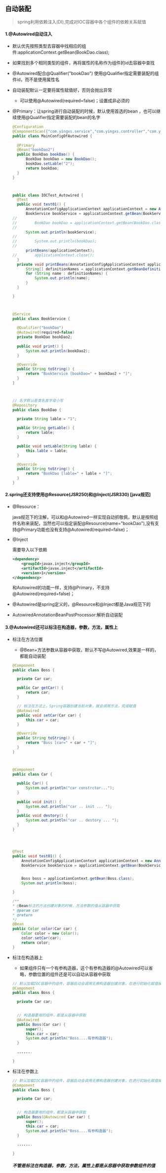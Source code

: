 ## 自动装配

> spring利用依赖注入(DI),完成对IOC容器中各个组件的依赖关系赋值

#### 1.@Autowired自动注入

* 默认优先按照类型去容器中找相应的组件:applicationContext.getBean(BookDao.class);

* 如果找到多个相同类型的组件，再将属性的名称作为组件的id去容器中查找

* @Autowired配合@Qualifier("bookDao") 使用@Qualifier指定需要装配的组件id，而不是使用属性名 

* 自动装配默认一定要将属性赋值好，否则会抛出异常

  * 可以使用@Autowired(required=false)；设置成非必须的

* @Primary：让spring进行自动装配的时候，默认使用首选的bean  ，也可以继续使用@Qualifier指定需要装配的bean的名字

  ```java
  @Configuration
  @ComponentScan({"com.yingxs.service","com.yingxs.controller","com.yingxs.dao"})
  public class MainConfigOfAutowired {
  	
  	@Primary
  	@Bean("bookDao2")
  	public BookDao bookDao() {
  		BookDao bookDao = new BookDao();
  		bookDao.setLable("2");
  		return bookDao;
  	}
  }
  
  
  
  public class IOCTest_Autowired {
  	@Test
  	public void test01() {
  		AnnotationConfigApplicationContext applicationContext = new AnnotationConfigApplicationContext(MainConfigOfAutowired.class);
  		BookService bookService = applicationContext.getBean(BookService.class);
  //		
  //		BookDao bookDao = applicationContext.getBean(BookDao.class);
  //		
  		System.out.println(bookService);
  //		
  //		System.out.println(bookDao);
  //		
  		printBeans(applicationContext);
  //		applicationContext.close();
  	}
  	private void printBeans(AnnotationConfigApplicationContext applicationContext) {
  		String[] definitionNames = applicationContext.getBeanDefinitionNames();
  		for (String name : definitionNames) {
  			System.out.println(name);
  		}
  	}
  
  }
  
  
  
  @Service
  public class BookService {
  	
  	@Qualifier("bookDao")
  	@Autowired(required=false)
  	private BookDao bookDao2;
  	
  	public void print() {
  		System.out.println(bookDao2);
  	}
  
  	@Override
  	public String toString() {
  		return "BookService [bookDao=" + bookDao2 + "]";
  	}
  }
  
  
  
  // 名字默认是类名首字母小写
  @Repository
  public class BookDao {
  	
  	private String lable = "1";
  
  	public String getLable() {
  		return lable;
  	}
  
  	public void setLable(String lable) {
  		this.lable = lable;
  	}
  
  	@Override
  	public String toString() {
  		return "BookDao [lable=" + lable + "]";
  	}
  }
  
  ```

#### 2.spring还支持使用@Resource(JSR250)和@Inject(JSR330) [java规范]

* @Resource：

  java规范下的注解，可以和@Autowired一样实现自动抓敬佩，默认是按照组件名称来装配，当然也可以指定装配@Resource(name="bookDao"),没有支持@Primary功能也没有支持@Autowired(required=false)；

* @Inject

  需要导入以下依赖

  ```xml
  <dependency>
      <groupId>javax.inject</groupId>
      <artifactId>javax.inject</artifactId>
      <version>1</version>
  </dependency>
  ```

  和Autowired的功能一样，支持@Primary，不支持@Autowired(required=false)；

* @Autowired是spring定义的，@Resource和@Inject都是Java规范下的

* AutowiredAnnotationBeanPostProcessor:解析自动装配



#### 3.@Autowired还可以标注在构造器，参数，方法，属性上

* 标注在方法位置

  * @Bean+方法参数从容器中获取，默认不写@Autowired,效果是一样的，都能自动装配

  ```java
  @Component
  public class Boss {
  
  	private Car car;
  
  	public Car getCar() {
  		return car;
  	}
  
  	// 标注在方法上，Spring容器创建当前对象，就会调用方法，完成赋值
  	@Autowired
  	public void setCar(Car car) {
  		this.car = car;
  	}
  
  	@Override
  	public String toString() {
  		return "Boss [car=" + car + "]";
  	}
  }
  
  
  
  @Component
  public class Car {
  	
  	public Car() {
  		System.out.println("car constrctor...");
  	}
  	
  	public void init() {
  		System.out.println("car .. init ... ");
  	}
  	public void destory() {
  		System.out.println("car .. destory ... ");
  	}
  }
  
  
  
  
  @Test
  public void test01() {
      AnnotationConfigApplicationContext applicationContext = new AnnotationConfigApplicationContext(MainConfigOfAutowired.class);
      BookService bookService = applicationContext.getBean(BookService.class);
  
  
      Boss boss = applicationContext.getBean(Boss.class);
      System.out.println(boss);
  
  }
  
  ```

  ```java
  /**
  * @Bean标注的方法创建对象的时候，方法参数的值从容器中获取
  * @param car
  * @return
  */
  @Bean
  public Color color(Car car) {
      Color color = new Color();
      color.setCar(car);
      return color;
  }
  ```

* 标注在构造器上

  * 如果组件只有一个有参构造器，这个有参构造器的@Autowired可以省略，参数位置的组件还是可以自动从容器中获取

  ```java
  // 默认加载IOC容器中的组件，容器启动会调用无擦构造器创建对象，在进行初始化赋值操作
  @Component
  public class Boss {
  
  	private Car car;
  	
  
  	// 构造器要用的组件，都是从容器中获取
  	@Autowired
  	public Boss(Car car) {
  		super();
  		this.car = car;
  		System.out.println("Boss....有参构造器");
  	}
  
    .......
        
  }
  ```

* 标注在参数上

  ```java
  // 默认加载IOC容器中的组件，容器启动会调用无擦构造器创建对象，在进行初始化赋值操作
  @Component
  public class Boss {
  
  	private Car car;
  	
  
  	// 构造器要用的组件，都是从容器中获取
  	public Boss(@Autowired Car car) {
  		super();
  		this.car = car;
  		System.out.println("Boss....有参构造器");
  	}
  
    .......
        
  }
  ```

  ##### 不管是标注在构造器，参数，方法，属性上都是从容器中获取参数组件的值
